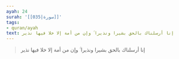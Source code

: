 ```yaml
---
ayah: 24
surah: '[[035|سورة]]'
tags:
- quran/ayah
text: إنا أرسلناك بالحق بشيرا ونذيرا ۚ وإن من أمة إلا خلا فيها نذير
---
```

> إنا أرسلناك بالحق بشيرا ونذيرا ۚ وإن من أمة إلا خلا فيها نذير
